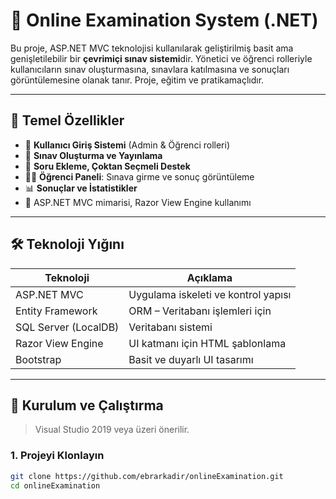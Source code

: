 # 🧪 Online Examination System (.NET)

Bu proje, ASP.NET MVC teknolojisi kullanılarak geliştirilmiş basit ama genişletilebilir bir **çevrimiçi sınav sistemi**dir. Yönetici ve öğrenci rolleriyle kullanıcıların sınav oluşturmasına, sınavlara katılmasına ve sonuçları görüntülemesine olanak tanır. Proje, eğitim ve pratikamaçlıdır.

---

## 🚀 Temel Özellikler

- 👤 **Kullanıcı Giriş Sistemi** (Admin & Öğrenci rolleri)
- 🧾 **Sınav Oluşturma ve Yayınlama**
- 🧠 **Soru Ekleme, Çoktan Seçmeli Destek**
- 🧑‍🎓 **Öğrenci Paneli**: Sınava girme ve sonuç görüntüleme
- 📊 **Sonuçlar ve İstatistikler**
- 🧱 ASP.NET MVC mimarisi, Razor View Engine kullanımı

---

## 🛠️ Teknoloji Yığını

| Teknoloji           | Açıklama                             |
|---------------------|--------------------------------------|
| ASP.NET MVC         | Uygulama iskeleti ve kontrol yapısı  |
| Entity Framework    | ORM – Veritabanı işlemleri için      |
| SQL Server (LocalDB)| Veritabanı sistemi                   |
| Razor View Engine   | UI katmanı için HTML şablonlama      |
| Bootstrap           | Basit ve duyarlı UI tasarımı         |

---

## 🔧 Kurulum ve Çalıştırma

> Visual Studio 2019 veya üzeri önerilir.

### 1. Projeyi Klonlayın

```bash
git clone https://github.com/ebrarkadir/onlineExamination.git
cd onlineExamination

